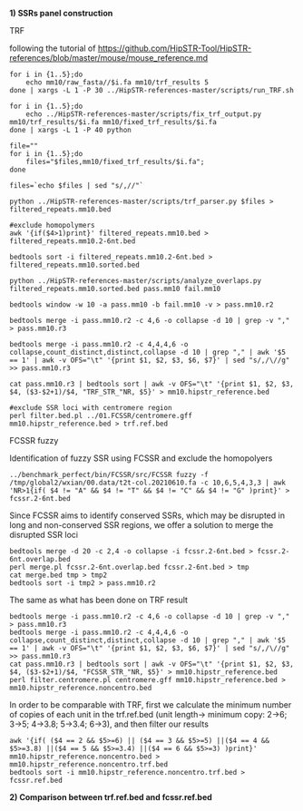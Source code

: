**1) SSRs panel construction**

TRF 

following the tutorial of https://github.com/HipSTR-Tool/HipSTR-references/blob/master/mouse/mouse_reference.md
```
for i in {1..5};do
	echo mm10/raw_fasta//$i.fa mm10/trf_results 5
done | xargs -L 1 -P 30 ../HipSTR-references-master/scripts/run_TRF.sh

for i in {1..5};do 
	echo ../HipSTR-references-master/scripts/fix_trf_output.py mm10/trf_results/$i.fa mm10/fixed_trf_results/$i.fa
done | xargs -L 1 -P 40 python

file=""
for i in {1..5};do
	files="$files,mm10/fixed_trf_results/$i.fa";
done

files=`echo $files | sed "s/,//"`

python ../HipSTR-references-master/scripts/trf_parser.py $files > filtered_repeats.mm10.bed

#exclude homopolymers
awk '{if($4>1)print}' filtered_repeats.mm10.bed > filtered_repeats.mm10.2-6nt.bed

bedtools sort -i filtered_repeats.mm10.2-6nt.bed > filtered_repeats.mm10.sorted.bed

python ../HipSTR-references-master/scripts/analyze_overlaps.py filtered_repeats.mm10.sorted.bed pass.mm10 fail.mm10

bedtools window -w 10 -a pass.mm10 -b fail.mm10 -v > pass.mm10.r2

bedtools merge -i pass.mm10.r2 -c 4,6 -o collapse -d 10 | grep -v "," > pass.mm10.r3

bedtools merge -i pass.mm10.r2 -c 4,4,4,6 -o collapse,count_distinct,distinct,collapse -d 10 | grep "," | awk '$5 == 1' | awk -v OFS="\t" '{print $1, $2, $3, $6, $7}' | sed "s/,/\//g" >> pass.mm10.r3

cat pass.mm10.r3 | bedtools sort | awk -v OFS="\t" '{print $1, $2, $3, $4, ($3-$2+1)/$4, "TRF_STR_"NR, $5}' > mm10.hipstr_reference.bed

#exclude SSR loci with centromere region
perl filter.bed.pl ../01.FCSSR/centromere.gff mm10.hipstr_reference.bed > trf.ref.bed
```

FCSSR fuzzy

Identification of fuzzy SSR using FCSSR and exclude the homopolyers

```
../benchmark_perfect/bin/FCSSR/src/FCSSR fuzzy -f /tmp/global2/wxian/00.data/t2t-col.20210610.fa -c 10,6,5,4,3,3 | awk 'NR>1{if( $4 != "A" && $4 != "T" && $4 != "C" && $4 != "G" )print}' > fcssr.2-6nt.bed 
```

Since FCSSR aims to identify conserved SSRs, which may be disrupted in long and non-conserved SSR regions, we offer a solution to merge the disrupted SSR loci
```
bedtools merge -d 20 -c 2,4 -o collapse -i fcssr.2-6nt.bed > fcssr.2-6nt.overlap.bed
perl merge.pl fcssr.2-6nt.overlap.bed fcssr.2-6nt.bed > tmp
cat merge.bed tmp > tmp2
bedtools sort -i tmp2 > pass.mm10.r2
```

The same as what has been done on TRF result
```
bedtools merge -i pass.mm10.r2 -c 4,6 -o collapse -d 10 | grep -v "," > pass.mm10.r3
bedtools merge -i pass.mm10.r2 -c 4,4,4,6 -o collapse,count_distinct,distinct,collapse -d 10 | grep "," | awk '$5 == 1' | awk -v OFS="\t" '{print $1, $2, $3, $6, $7}' | sed "s/,/\//g" >> pass.mm10.r3
cat pass.mm10.r3 | bedtools sort | awk -v OFS="\t" '{print $1, $2, $3, $4, ($3-$2+1)/$4, "FCSSR_STR_"NR, $5}' > mm10.hipstr_reference.bed
perl filter.centromere.pl centromere.gff mm10.hipstr_reference.bed > mm10.hipstr_reference.noncentro.bed
```
In order to be comparable with TRF, first we calculate the minimum number of copies of each unit in the trf.ref.bed (unit length-> minimum copy: 2->6; 3->5; 4->3.8; 5->3.4; 6->3), and then filter our results
```
awk '{if( ($4 == 2 && $5>=6) || ($4 == 3 && $5>=5) ||($4 == 4 && $5>=3.8) ||($4 == 5 && $5>=3.4) ||($4 == 6 && $5>=3) )print}' mm10.hipstr_reference.noncentro.bed > mm10.hipstr_reference.noncentro.trf.bed
bedtools sort -i mm10.hipstr_reference.noncentro.trf.bed > fcssr.ref.bed
```

**2) Comparison between trf.ref.bed and fcssr.ref.bed**
